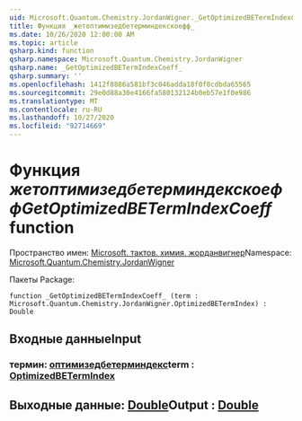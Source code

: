 ```yaml
---
uid: Microsoft.Quantum.Chemistry.JordanWigner._GetOptimizedBETermIndexCoeff_
title: Функция _жетоптимизедбетерминдекскоефф_
ms.date: 10/26/2020 12:00:00 AM
ms.topic: article
qsharp.kind: function
qsharp.namespace: Microsoft.Quantum.Chemistry.JordanWigner
qsharp.name: _GetOptimizedBETermIndexCoeff_
qsharp.summary: ''
ms.openlocfilehash: 1412f8886a581bf3c046adda18f0f8cdbda65565
ms.sourcegitcommit: 29e0d88a30e4166fa580132124b0eb57e1f0e986
ms.translationtype: MT
ms.contentlocale: ru-RU
ms.lasthandoff: 10/27/2020
ms.locfileid: "92714669"
---
```

# <a name="_getoptimizedbetermindexcoeff_-function"></a><span data-ttu-id="7c451-102">Функция _жетоптимизедбетерминдекскоефф_</span><span class="sxs-lookup"><span data-stu-id="7c451-102">_GetOptimizedBETermIndexCoeff_ function</span></span>

<span data-ttu-id="7c451-103">Пространство имен: [Microsoft. тактов. химия. жорданвигнер](xref:Microsoft.Quantum.Chemistry.JordanWigner)</span><span class="sxs-lookup"><span data-stu-id="7c451-103">Namespace: [Microsoft.Quantum.Chemistry.JordanWigner](xref:Microsoft.Quantum.Chemistry.JordanWigner)</span></span>

<span data-ttu-id="7c451-104">Пакеты [](https://nuget.org/packages/)</span><span class="sxs-lookup"><span data-stu-id="7c451-104">Package: [](https://nuget.org/packages/)</span></span>




```qsharp
function _GetOptimizedBETermIndexCoeff_ (term : Microsoft.Quantum.Chemistry.JordanWigner.OptimizedBETermIndex) : Double
```


## <a name="input"></a><span data-ttu-id="7c451-105">Входные данные</span><span class="sxs-lookup"><span data-stu-id="7c451-105">Input</span></span>

### <a name="term--optimizedbetermindex"></a><span data-ttu-id="7c451-106">термин: [оптимизедбетерминдекс](xref:Microsoft.Quantum.Chemistry.JordanWigner.OptimizedBETermIndex)</span><span class="sxs-lookup"><span data-stu-id="7c451-106">term : [OptimizedBETermIndex](xref:Microsoft.Quantum.Chemistry.JordanWigner.OptimizedBETermIndex)</span></span>





## <a name="output--double"></a><span data-ttu-id="7c451-107">Выходные данные: [Double](xref:microsoft.quantum.lang-ref.double)</span><span class="sxs-lookup"><span data-stu-id="7c451-107">Output : [Double](xref:microsoft.quantum.lang-ref.double)</span></span>

